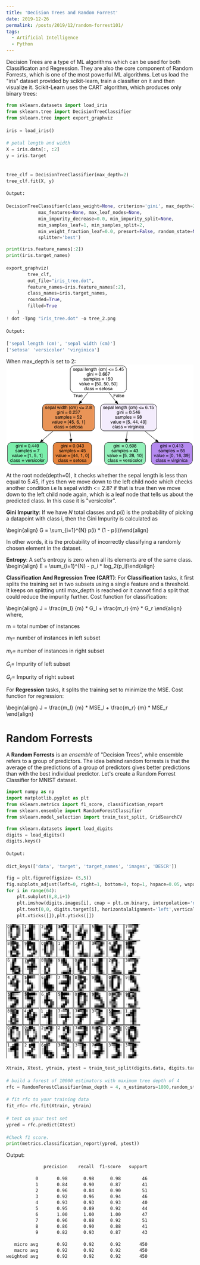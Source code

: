 ```yaml
---
title: 'Decision Trees and Random Forrest'
date: 2019-12-26
permalink: /posts/2019/12/random-forrest101/
tags:
  - Artificial Intelligence
  - Python
---
```


Decision Trees are a type of ML algorithms which can be used for both Classificaton and Regression. They are also the core component of Random Forrests, which is one of the most powerful ML algorithms. Let us load the "iris" dataset provided by scikit-learn, train a classifier on it and then visualize it. Scikit-Learn uses the CART algorithm, which produces only binary trees:

```python
from sklearn.datasets import load_iris
from sklearn.tree import DecisionTreeClassifier
from sklearn.tree import export_graphviz

iris = load_iris()

# petal length and width
X = iris.data[:, :2] 
y = iris.target


tree_clf = DecisionTreeClassifier(max_depth=2)
tree_clf.fit(X, y)

Output:

DecisionTreeClassifier(class_weight=None, criterion='gini', max_depth=2,
            max_features=None, max_leaf_nodes=None,
            min_impurity_decrease=0.0, min_impurity_split=None,
            min_samples_leaf=1, min_samples_split=2,
            min_weight_fraction_leaf=0.0, presort=False, random_state=None,
            splitter='best')

```


```python
print(iris.feature_names[:2])
print(iris.target_names)

export_graphviz(
        tree_clf,
        out_file="iris_tree.dot",
        feature_names=iris.feature_names[:2],
        class_names=iris.target_names,
        rounded=True,
        filled=True
    )
! dot -Tpng "iris_tree.dot" -o tree_2.png

Output:

['sepal length (cm)', 'sepal width (cm)']
['setosa' 'versicolor' 'virginica']
```

When max_depth is set to 2:
![png](/images/plots/tree_2.png)

At the root node(depth=0), it checks whether the sepal length is less than equal to 5.45, if yes then we move down to the left child node which checks another condition i.e Is sepal width <= 2.8? if that is true then we move down to the left child node again, which is a leaf node that tells us about the predicted class. In this case it is "versicolor".

**Gini Impurity**: If we have _N_ total classes and p(i) is the probability of picking a datapoint with class i, then the Gini Impurity is calculated as

\begin{align} G =  \sum_{i=1}^{N}  p(i) * (1 - p(i))\end{align}

In other words, it is the probability of incorrectly classifying a randomly chosen element in the dataset.

**Entropy**: A set's entropy is zero when all its elements are of the same class. 
\begin{align} E =  \sum_{i=1}^{N}  - p_i * log_2(p_i)\end{align}

**Classification And Regression Tree (CART)**: For **Classification** tasks, it first splits the training set in two subsets using a single feature and a threshold. It keeps on splitting until max_depth is reached or it cannot find a split that could reduce the impurity further.
Cost function for classification:

\begin{align} J =  \frac{m_l} {m} * G_l + \frac{m_r} {m} * G_r \end{align}
where,

m = total number of instances 

$m_l$= number of instances in left subset

$m_r$= number of instances in right subset

$G_l$= Impurity of left subset

$G_r$= Impurity of right subset


For **Regression** tasks, it splits the training set to minimize the MSE. Cost function for regression:

\begin{align} J =  \frac{m_l} {m} * MSE_l + \frac{m_r} {m} * MSE_r \end{align}

# Random Forrests
A **Random Forrests** is an _ensemble_ of "Decision Trees", while ensemble refers to a group of predictors. The idea behind random forrests is that the average of the predictions of a group of predictors gives better predictions than with the best individual predictor. Let's create a Random Forrest Classifier for MNIST dataset.

```python
import numpy as np
import matplotlib.pyplot as plt
from sklearn.metrics import f1_score, classification_report
from sklearn.ensemble import RandomForestClassifier
from sklearn.model_selection import train_test_split, GridSearchCV

```

```python
from sklearn.datasets import load_digits
digits = load_digits()
digits.keys()

Output: 

dict_keys(['data', 'target', 'target_names', 'images', 'DESCR'])

```

```python
fig = plt.figure(figsize= (5,5))
fig.subplots_adjust(left=0, right=1, bottom=0, top=1, hspace=0.05, wspace=0.05)
for i in range(64):
    plt.subplot(8,8,i+1)
    plt.imshow(digits.images[i], cmap = plt.cm.binary, interpolation='nearest')
    plt.text(0,0, digits.target[i], horizontalalignment='left',verticalalignment='top')
    plt.xticks([]),plt.yticks([])


```
![png](/images/plots/mnist_rf.png )

```python
Xtrain, Xtest, ytrain, ytest = train_test_split(digits.data, digits.target, random_state = 10)

# build a forest of 10000 estimators with maximum tree depth of 4
rfc = RandomForestClassifier(max_depth = 4, n_estimators=1000,random_state = 10)

# fit rfc to your training data
fit_rfc= rfc.fit(Xtrain, ytrain)

# test on your test set
ypred = rfc.predict(Xtest)

#Check f1 score.
print(metrics.classification_report(ypred, ytest))


```
Output:

```
              precision    recall  f1-score   support

           0       0.98      0.98      0.98        46
           1       0.84      0.90      0.87        41
           2       0.96      0.84      0.90        51
           3       0.92      0.96      0.94        46
           4       0.93      0.93      0.93        40
           5       0.95      0.89      0.92        44
           6       1.00      1.00      1.00        47
           7       0.96      0.88      0.92        51
           8       0.86      0.90      0.88        41
           9       0.82      0.93      0.87        43

   micro avg       0.92      0.92      0.92       450
   macro avg       0.92      0.92      0.92       450
weighted avg       0.92      0.92      0.92       450

```

